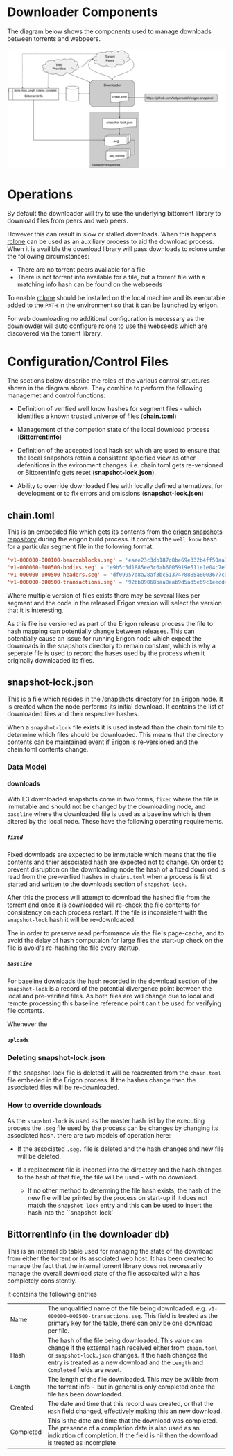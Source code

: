 # Downloader Components

The diagram below shows the components used to manage downloads between torrents and webpeers.

![components](components.png)

# Operations

By default the downloader will try to use the underlying bittorrent library to download files from peers and web peers.  

However this can result in slow or stalled downloads.  When this happens [rclone](https://rclone.org/) can be used as an auxiliary process to aid the download process.  When it is availible the download library will pass downloads to rclone under the following circumstances:

* There are no torrent peers available for a file
* There is not torrent info available for a file, but a torrent file with a matching info hash can be found on the webseeds

To enable [rclone](https://rclone.org/) should be installed on the local machine and its executable added to the `PATH` in the environment so that it can be launched by erigon.

For web downloading no additional configuration is necessary as the downlowder will auto configure rclone to use the webseeds which are discovered via the torrent library.

# Configuration/Control Files

The sections below describe the roles of the various control structures shown in the diagram above.  They combine to perform the following managemet and control functions:

* Definition of verified well know hashes for segment files - which identifies a known trusted universe of files (**chain.toml**)

* Management of the competion state of the local download process (**BittorrentInfo**)

* Definition of the accepted local hash set which are used to ensure that the local snapshots retain a consistent specified view as other defenitions in the evironment changes.  i.e. chain.toml gets re-versioned or BittorentInfo gets reset (**snapshot-lock.json**).  

* Ability to override downloaded files with locally defined alternatives, for development or to fix errors and omissions (**snapshot-lock.json**)

## chain.toml

This is an embedded file which gets its contents from the [erigon snapshots repository](!https://github.com/ledgerwatch/erigon-snapshot) during the erigon build process. It contains 
the `well know` hash for a particular segment file in the following format. 

```toml
'v1-000000-000100-beaconblocks.seg' = 'eaee23c3db187c8be69e332b4ff50aa73380d0ef'
'v1-000000-000500-bodies.seg' = 'e9b5c5d1885ee3c6ab6005919e511e1e04c7e34e'
'v1-000000-000500-headers.seg' = 'df09957d8a28af3bc5137478885a8003677ca878'
'v1-000000-000500-transactions.seg' = '92bb09068baa8eab9d5ad5e69c1eecd404a82258'
```

Where multiple version of files exists there may be several likes per segment and the code in the released Erigon version will select the version that it is interesting.

As this file ise versioned as part of the Erigon release process the file to hash mapping can potentially change between releases.  This can potentially cause an issue for running Erigon node which expect the downloads in the snapshots directory to remain constant, which is why a seperate file is used to record the hases used by the process when it originally downloaded its files.

## snapshot-lock.json

This is a file which resides in the <data-dir>/snapshots directory for an Erigon node.  It is created when the node performs its initial download.  It contains the list of downloaded files and their respective hashes.

When a `snapshot-lock` file exists it is used instead than the chain.toml file to determine which files should be downloaded.  This means that the directory contents can be maintained event if Erigon is re-versioned and the chain.toml contents change.

### Data Model

#### downloads

With E3 downloaded snapshots come in two forms, `fixed` where the file is immutable and should not be changed by the downloading node, and `baseline` where the downloaded file is used as a baseline which is then altered by the local node. These have the following operating requirements.

##### `fixed`

Fixed downloads are expected to be immutable which means that the file contents and thier associated hash are expected not to change.  On order to prevent disruption on the downloading node the hash of a fixed download is read from the pre-verfied hashes in `chains.toml` when a process is first started and written to the downloads section of `snapshot-lock`.   

After this the process will attempt to download the hashed file from the torrent and once it is downloaded will re-check the file contents for consistency on each process restart.  If the file is inconsistent with the `snapshot-lock` hash it will be re-downloaded.

The in order to preserve read performance via the file's page-cache, and to avoid the delay of hash computaion for large files the start-up check on the file is avoid's re-hashing the file every startup.  


##### `baseline`

For baseline downloads the hash recorded in the download section of the `snapshot-lock` is a record of the potential divergence point between the local and pre-verified files.  As both files are will change due to local and remote processing this baseline reference point can't be used for verifying file contents. 

Whenever the 

#### `uploads`


### Deleting snapshot-lock.json

If the snapshot-lock file is deleted it will be reacreated from the `chain.toml` file embeded in the Erigon process.  If the hashes change then the associated files will be re-downloaded.

### How to override downloads

As the `snapshot-lock` is used as the master hash list by the executing process the `.seg` file used by the process can be changes by changing its associated hash.  there are two models of operation here:

* If the associated `.seg.` file is deleted and the hash changes and new file will be deleted.

* If a replacement file is incerted into the directory and the hash changes to the hash of that file, the file will be used - with no download.
    * If no other method to determing the file hash exists, the hash of the new file will be printed by the process on start-up if it does not match the `snapshot-lock` entry and this can be used to insert the hash into the ``snapshot-lock`

## BittorrentInfo (in the downloader db)

This is an internal db table used for managing the state of the download from either the torrent or its associated web host.  It has been created to manage the fact that the internal torrent library does not necessarily manage the overall download state of the file assocaited with a has completely consistently.

It contains the following entries

|||
|----|------|
| Name | The unqualified name of the file being downloaded.  e.g. `v1-000000-000500-transactions.seg`.  This field is treated as the primary key for the table, there can only be one download per file. |
| Hash | The hash of the file being downloaded.  This value can change if the external hash received either from `chain.toml` or `snapshot-lock.json` changes.  If the hash changes the entry is treated as a new download and the `Length` and `Completed` fields are reset. 
| Length | The length of the file downloaded.  This may be avilible from the torrent info - but in general is only completed once the file has been downloaded. |
| Created | The date and time that this record was created, or that the `Hash` field changed, effectively making this an new download. |
| Completed | This is the date and time that the download was completed.  The presence of a completion date is also used as an indication of completion.  If the field is nil then the download is treated as incomplete |

